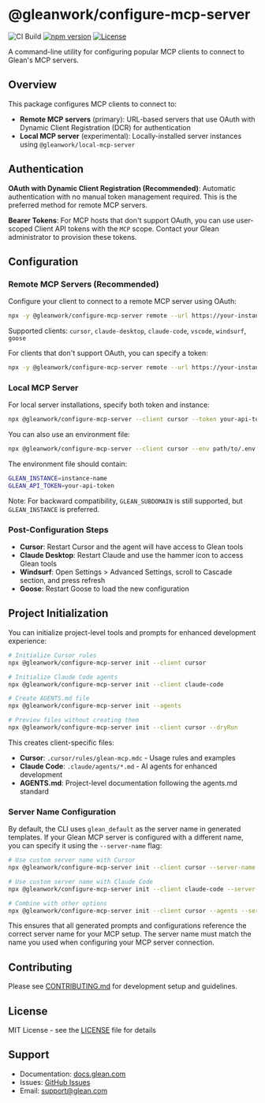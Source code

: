 # @gleanwork/configure-mcp-server

![CI Build](https://github.com/gleanwork/configure-mcp-server/actions/workflows/ci.yml/badge.svg)
[![npm version](https://badge.fury.io/js/@gleanwork%2Fconfigure-mcp-server.svg)](https://badge.fury.io/js/@gleanwork%2Fconfigure-mcp-server)
[![License](https://img.shields.io/npm/l/@gleanwork%2Fconfigure-mcp-server.svg)](https://github.com/gleanwork/configure-mcp-server/blob/main/LICENSE)

A command-line utility for configuring popular MCP clients to connect to Glean's MCP servers.

## Overview

This package configures MCP clients to connect to:

- **Remote MCP servers** (primary): URL-based servers that use OAuth with Dynamic Client Registration (DCR) for authentication
- **Local MCP server** (experimental): Locally-installed server instances using `@gleanwork/local-mcp-server`

## Authentication

**OAuth with Dynamic Client Registration (Recommended)**: Automatic authentication with no manual token management required. This is the preferred method for remote MCP servers.

**Bearer Tokens**: For MCP hosts that don't support OAuth, you can use user-scoped Client API tokens with the `MCP` scope. Contact your Glean administrator to provision these tokens.

## Configuration

### Remote MCP Servers (Recommended)

Configure your client to connect to a remote MCP server using OAuth:

```bash
npx -y @gleanwork/configure-mcp-server remote --url https://your-instance-be.glean.com/mcp/default --client cursor
```

Supported clients: `cursor`, `claude-desktop`, `claude-code`, `vscode`, `windsurf`, `goose`

For clients that don't support OAuth, you can specify a token:

```bash
npx -y @gleanwork/configure-mcp-server remote --url https://your-instance-be.glean.com/mcp/default --client cursor --token your-api-token
```

### Local MCP Server

For local server installations, specify both token and instance:

```bash
npx @gleanwork/configure-mcp-server --client cursor --token your-api-token --instance instance-name
```

You can also use an environment file:

```bash
npx @gleanwork/configure-mcp-server --client cursor --env path/to/.env.glean
```

The environment file should contain:

```bash
GLEAN_INSTANCE=instance-name
GLEAN_API_TOKEN=your-api-token
```

Note: For backward compatibility, `GLEAN_SUBDOMAIN` is still supported, but `GLEAN_INSTANCE` is preferred.

### Post-Configuration Steps

- **Cursor**: Restart Cursor and the agent will have access to Glean tools
- **Claude Desktop**: Restart Claude and use the hammer icon to access Glean tools
- **Windsurf**: Open Settings > Advanced Settings, scroll to Cascade section, and press refresh
- **Goose**: Restart Goose to load the new configuration

## Project Initialization

You can initialize project-level tools and prompts for enhanced development experience:

```bash
# Initialize Cursor rules
npx @gleanwork/configure-mcp-server init --client cursor

# Initialize Claude Code agents
npx @gleanwork/configure-mcp-server init --client claude-code

# Create AGENTS.md file
npx @gleanwork/configure-mcp-server init --agents

# Preview files without creating them
npx @gleanwork/configure-mcp-server init --client cursor --dryRun
```

This creates client-specific files:

- **Cursor**: `.cursor/rules/glean-mcp.mdc` - Usage rules and examples
- **Claude Code**: `.claude/agents/*.md` - AI agents for enhanced development
- **AGENTS.md**: Project-level documentation following the agents.md standard

### Server Name Configuration

By default, the CLI uses `glean_default` as the server name in generated templates. If your Glean MCP server is configured with a different name, you can specify it using the `--server-name` flag:

```bash
# Use custom server name with Cursor
npx @gleanwork/configure-mcp-server init --client cursor --server-name my_company_glean

# Use custom server name with Claude Code
npx @gleanwork/configure-mcp-server init --client claude-code --server-name enterprise_glean

# Combine with other options
npx @gleanwork/configure-mcp-server init --client cursor --agents --server-name acme_glean
```

This ensures that all generated prompts and configurations reference the correct server name for your MCP setup. The server name must match the name you used when configuring your MCP server connection.

## Contributing

Please see [CONTRIBUTING.md](https://github.com/gleanwork/configure-mcp-server/blob/main/CONTRIBUTING.md) for development setup and guidelines.

## License

MIT License - see the [LICENSE](LICENSE) file for details

## Support

- Documentation: [docs.glean.com](https://docs.glean.com)
- Issues: [GitHub Issues](https://github.com/gleanwork/configure-mcp-server/issues)
- Email: [support@glean.com](mailto:support@glean.com)

